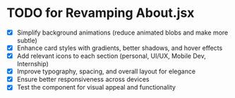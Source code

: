 # TODO for Revamping About.jsx

- [x] Simplify background animations (reduce animated blobs and make more subtle)
- [x] Enhance card styles with gradients, better shadows, and hover effects
- [x] Add relevant icons to each section (personal, UI/UX, Mobile Dev, Internship)
- [x] Improve typography, spacing, and overall layout for elegance
- [x] Ensure better responsiveness across devices
- [x] Test the component for visual appeal and functionality
